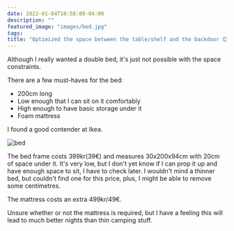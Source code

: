 ```yaml
---
date: 2022-01-04T10:58:08-04:00
description: ""
featured_image: "images/bed.jpg"
tags: 
title: "Optimized the space between the table/shelf and the backdoor 😌"
---
```


<!--more-->
Although I really wanted a double bed, it's just not possible with the space constraints.

There are a few must-haves for the bed:

- 200cm long
- Low enough that I can sit on it comfortably
- High enough to have basic storage under it
- Foam mattress

I found a good contender at Ikea.


![](/images/bed.jpg "bed")

The bed frame costs 399kr(39€) and measures 30x200x94cm with 20cm of space under it. It's very low, but I don't yet know if I can prop it up and have enough space to sit, I have to check later. I wouldn't mind a thinner bed, but couldn't find one for this price, plus, I might be able to remove some centimetres.

The mattress costs an extra 499kr/49€.

Unsure whether or not the mattress is required, but I have a feeling this will lead to much better nights than thin camping stuff.
